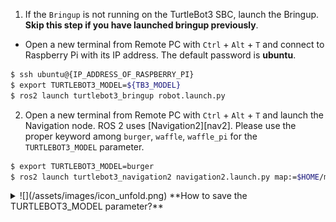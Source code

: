 
1. If the `Bringup` is not running on the TurtleBot3 SBC, launch the Bringup. **Skip this step if you have launched bringup previously**.  
  - Open a new terminal from Remote PC with `Ctrl` + `Alt` + `T` and connect to Raspberry Pi with its IP address.
The default password is **ubuntu**.  
  ```bash
$ ssh ubuntu@{IP_ADDRESS_OF_RASPBERRY_PI}
$ export TURTLEBOT3_MODEL=${TB3_MODEL}
$ ros2 launch turtlebot3_bringup robot.launch.py
  ```

2. Open a new terminal from Remote PC with `Ctrl` + `Alt` + `T` and launch the Navigation node. ROS 2 uses [Navigation2][nav2].
  Please use the proper keyword among `burger`, `waffle`, `waffle_pi` for the `TURTLEBOT3_MODEL` parameter.  
  ```bash
$ export TURTLEBOT3_MODEL=burger
$ ros2 launch turtlebot3_navigation2 navigation2.launch.py map:=$HOME/map.yaml
  ```

<details>
<summary>
![](/assets/images/icon_unfold.png) **How to save the TURTLEBOT3_MODEL parameter?**
</summary>
The `$ export TURTLEBOT3_MODEL=${TB3_MODEL}` command can be omitted if the **TURTLEBOT3_MODEL** parameter is predefined in the `.bashrc` file.  
The `.bashrc` file is automatically loaded when a terminal window is created.  

- Example of defining `TurtlBot3 Burger` as a default model.  
```bash
$ echo 'export TURTLEBOT3_MODEL=burger' >> ~/.bashrc
$ source ~/.bashrc
```

- Example of defining `TurtlBot3 Waffle Pi` as a default model.  
```bash
$ echo 'export TURTLEBOT3_MODEL=waffle_pi' >> ~/.bashrc
$ source ~/.bashrc
```
</details>